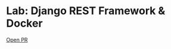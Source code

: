 # Lab: Django REST Framework & Docker


[Open PR](https://github.com/SianCulligan/closet_app/pull/1)
